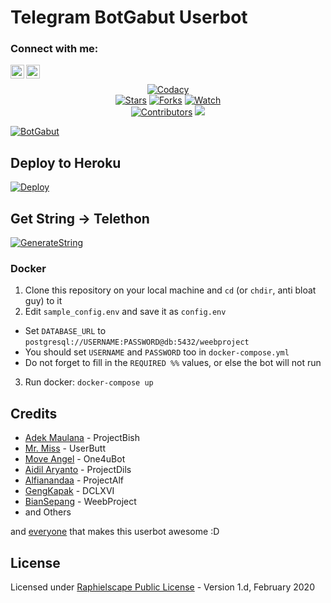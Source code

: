 # Telegram BotGabut Userbot


### Connect with me:
[<img align="left" alt="Ihsan | Instagram" width="22px" src="https://cdn.jsdelivr.net/npm/simple-icons@v3/icons/instagram.svg" />][instagram]
[<img align="left" alt="Ihsan | Telegram" width="22px" src="https://cdn.jsdelivr.net/npm/simple-icons@v3/icons/telegram.svg" />][telegram]
<br />


[instagram]: https://instagram.com/ihsan_rxymx
[telegram]: https://t.me/RxyMX

<p align="center">
    <a href="https://app.codacy.com/gh/UserLazy/BotGabut/dashboard"> <img src="https://img.shields.io/codacy/grade/a723cb464d5a4d25be3152b5d71de82d?color=blue&logo=codacy&style=flat-square" alt="Codacy" /></a><br>
    <a href="https://github.com/UserLazy/BotGabut/stargazers"> <img src="https://img.shields.io/github/stars/UserLazy/BotGabut?logo=github&style=flat-square" alt="Stars" /></a>
    <a href="https://github.com/UserLazy/BotGabut/network/members"> <img src="https://img.shields.io/github/forks/UserLazy/BotGabut?logo=github&style=flat-square" alt="Forks" /></a>
    <a href="https://github.com/UserLazy/BotGabut/watchers"> <img src="https://img.shields.io/github/watchers/UserLazy/BotGabut?logo=github&style=flat-square" alt="Watch" /></a><br>
    <a href="https://github.com/UserLazy/BotGabut/graphs/contributors"> <img src="https://img.shields.io/github/contributors/UserLazy/BotGabut?color=blue&style=flat-square" alt="Contributors" /></a>
    <a href="https://pypi.org/project/Telethon/"> <img src="https://img.shields.io/pypi/v/telethon?label=telethon&logo=pypi&logoColor=white&style=flat-square" /></a>
</p>

[![BotGabut](https://telegra.ph/file/b056b34cfbf62a51a72bd.jpg)](https://t.me/animechanelindo)


## Deploy to Heroku

[![Deploy](https://www.herokucdn.com/deploy/button.svg)](https://heroku.com/deploy?template=https://github.com/UserLazy/BotGabut)

## Get String -> Telethon

[![GenerateString](https://img.shields.io/badge/repl.it-generateString-yellowgreen)](http://replit.com/@UserLazy/UserLazyString)

### Docker
1. Clone this repository on your local machine and `cd` (or `chdir`, anti bloat guy) to it
2. Edit `sample_config.env` and save it as `config.env`
  - Set `DATABASE_URL` to `postgresql://USERNAME:PASSWORD@db:5432/weebproject`
  - You should set `USERNAME` and `PASSWORD` too in `docker-compose.yml`
  - Do not forget to fill in the `REQUIRED %%` values, or else the bot will not run
3. Run docker: `docker-compose up`

## Credits
* [Adek Maulana](https://github.com/adekmaulana) - ProjectBish
* [Mr. Miss](https://github.com/keselekpermen69) - UserButt
* [Move Angel](https://github.com/MoveAngel) - One4uBot
* [Aidil Aryanto](https://github.com/aidilaryanto) - ProjectDils
* [Alfianandaa](https://github.com/alfianandaa) - ProjectAlf
* [GengKapak](https://github.com/GengKapak) - DCLXVI
* [BianSepang](https://github.com/BianSepang) - WeebProject
* and Others

and [everyone](https://github.com/UserLazy/BotGabut/graphs/contributors) that makes this userbot awesome :D

## License
Licensed under [Raphielscape Public License](https://github.com/UserLazy/BotGabut/blob/master/LICENSE) - Version 1.d, February 2020
